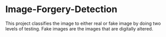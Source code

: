 # Image-Forgery-Detection
This project classifies the image to either real or fake image by doing two levels of testing. Fake images are the images that are digitally altered.
